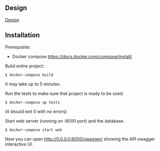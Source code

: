 Design
------

[Design](./DESIGN.pdf)

Installation
------------

Prerequisite:
* Docker compose https://docs.docker.com/compose/install/

Build entire project:

    $ docker-compose build

It may take up to 5 minutes.

Run the tests to make sure that project is ready to be used:

    $ docker-compose up tests

(it should exit 0 with no errors)

Start web server (running on :8000 port) and the database.

    $ docker-compose start web

Now you can open http://0.0.0.0:8000/swagger/ showing the API swagger interactive UI.